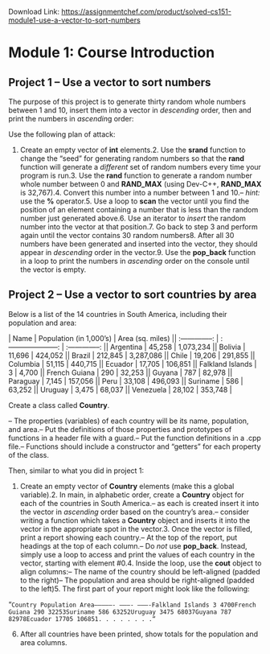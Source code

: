 Download Link: https://assignmentchef.com/product/solved-cs151-module1-use-a-vector-to-sort-numbers
<br>
# Module 1: Course Introduction

## Project 1 – Use a vector to sort numbers

The purpose of this project is to generate thirty random whole numbers between 1 and 10, insert them into a vector in *descending* order, then and print the numbers in *ascendin*g order:

Use the following plan of attack:

1. Create an empty vector of **int** elements.2. Use the **srand** function to change the “seed” for generating random numbers so that the **rand** function will generate a *different* set of random numbers every time your program is run.3. Use the **rand** function to generate a random number whole number between 0 and **RAND_MAX** (using Dev-C++, **RAND_MAX** is 32,767).4. Convert this number into a number between 1 and 10.– *hint:* use the **%** operator.5. Use a loop to **scan** the vector until you find the position of an element containing a number that is less than the random number just generated above.6. Use an iterator to *insert* the random number into the vector at that position.7. Go back to step 3 and perform again until the vector contains 30 random numbers8. After all 30 numbers have been generated and inserted into the vector, they should appear in *descending* order in the vector.9. Use the **pop_back** function in a loop to print the numbers in *ascending* order on the console until the vector is empty.

## Project 2 – Use a vector to sort countries by area

Below is a list of the 14 countries in South America, including their population and area:

| Name | Population (in 1,000’s) | Area (sq. miles) || :————–: | :———————: | :————–: || Argentina | 45,258 | 1,073,234 || Bolivia | 11,696 | 424,052 || Brazil | 212,845 | 3,287,086 || Chile | 19,206 | 291,855 || Columbia | 51,115 | 440,715 || Ecuador | 17,705 | 106,851 || Falkland Islands | 3 | 4,700 || French Guiana | 290 | 32,253 || Guyana | 787 | 82,978 || Paraguay | 7,145 | 157,056 || Peru | 33,108 | 496,093 || Suriname | 586 | 63,252 || Uruguay | 3,475 | 68,037 || Venezuela | 28,102 | 353,748 |




Create a class called **Country**.

– The properties (variables) of each country will be its name, population, and area.– Put the definitions of those properties and prototypes of functions in a header file with a guard.– Put the function definitions in a .cpp file.– Functions should include a constructor and “getters” for each property of the class.

Then, similar to what you did in project 1:

1. Create an empty vector of **Country** elements (make this a global variable).2. In main, in alphabetic order, create a **Country** object for each of the countries in South America.– as each is created insert it into the vector in *ascending* order based on the country’s area.– consider writing a function which takes a **Country** object and inserts it into the vector in the appropriate spot in the vector.3. Once the vector is filled, print a report showing each country.– At the top of the report, put headings at the top of each column.– Do *not* use **pop_back**. Instead, simply use a loop to access and print the values of each country in the vector, starting with element #0.4. Inside the loop, use the **cout** object to align columns:– The name of the country should be left-aligned (padded to the right)– The population and area should be right-aligned (padded to the left)5. The first part of your report might look like the following:

“`Country Population Area—————- ———- ———-Falkland Islands 3 4700French Guiana 290 32253Suriname 586 63252Uruguay 3475 68037Guyana 787 82978Ecuador 17705 106851. . . . . . . .“`

6. After all countries have been printed, show totals for the population and area columns.